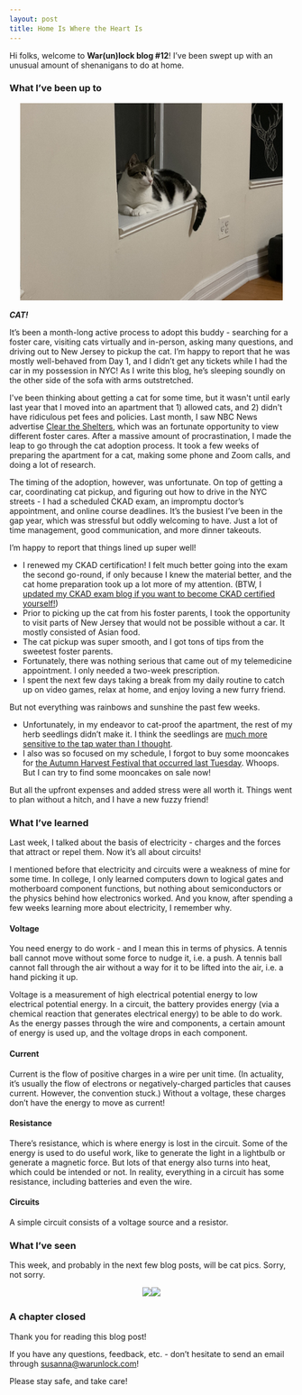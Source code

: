 ```yaml
---
layout: post
title: Home Is Where the Heart Is
---
```


Hi folks, welcome to **War(un)lock blog #12**! I’ve been swept up with an unusual amount of shenanigans to do at home.


### What I’ve been up to

<div style="text-align:center"><img src="/images/blog12/blog12-cat1.JPG" height="350"></div>

***CAT!***

It’s been a month-long active process to adopt this buddy - searching for a foster care, visiting cats virtually and in-person, asking many questions, and driving out to New Jersey to pickup the cat. I’m happy to report that he was mostly well-behaved from Day 1, and I didn’t get any tickets while I had the car in my possession in NYC! As I write this blog, he’s sleeping soundly on the other side of the sofa with arms outstretched.

I've been thinking about getting a cat for some time, but it wasn't until early last year that I moved into an apartment that 1) allowed cats, and 2) didn't have ridiculous pet fees and policies. Last month, I saw NBC News advertise [Clear the Shelters](https://www.cleartheshelters.com), which was an fortunate opportunity to view different foster cares. After a massive amount of procrastination, I made the leap to go through the cat adoption process. It took a few weeks of preparing the apartment for a cat, making some phone and Zoom calls, and doing a lot of research.

The timing of the adoption, however, was unfortunate. On top of getting a car, coordinating cat pickup, and figuring out how to drive in the NYC streets - I had a scheduled CKAD exam, an impromptu doctor’s appointment, and online course deadlines. It’s the busiest I’ve been in the gap year, which was stressful but oddly welcoming to have. Just a lot of time management, good communication, and more dinner takeouts.

I’m happy to report that things lined up super well!
* I renewed my CKAD certification! I felt much better going into the exam the second go-round, if only because I knew the material better, and the cat home preparation took up a lot more of my attention. (BTW, I [updated my CKAD exam blog if you want to become CKAD certified yourself!](https://www.warunlock.com/11-extra-ckad-prep/))
* Prior to picking up the cat from his foster parents, I took the opportunity to visit parts of New Jersey that would not be possible without a car. It mostly consisted of Asian food.
* The cat pickup was super smooth, and I got tons of tips from the sweetest foster parents.
* Fortunately, there was nothing serious that came out of my telemedicine appointment. I only needed a two-week prescription.
* I spent the next few days taking a break from my daily routine to catch up on video games, relax at home, and enjoy loving a new furry friend.

But not everything was rainbows and sunshine the past few weeks.
* Unfortunately, in my endeavor to cat-proof the apartment, the rest of my herb seedlings didn’t make it. I think the seedlings are [much more sensitive to the tap water than I thought](https://www.nycfoodpolicy.org/10-facts-you-may-not-know-about-new-york-citys-drinking-water/).
* I also was so focused on my schedule, I forgot to buy some mooncakes for [the Autumn Harvest Festival that occurred last Tuesday](https://www.chinahighlights.com/festivals/mid-autumn-festival-date.htm). Whoops. But I can try to find some mooncakes on sale now!

But all the upfront expenses and added stress were all worth it. Things went to plan without a hitch, and I have a new fuzzy friend!


### What I’ve learned

Last week, I talked about the basis of electricity - charges and the forces that attract or repel them. Now it’s all about circuits!

I mentioned before that electricity and circuits were a weakness of mine for some time. In college, I only learned computers down to logical gates and motherboard component functions, but nothing about semiconductors or the physics behind how electronics worked. And you know, after spending a few weeks learning more about electricity, I remember why.

#### Voltage

You need energy to do work - and I mean this in terms of physics. A tennis ball cannot move without some force to nudge it, i.e. a push. A tennis ball cannot fall through the air without a way for it to be lifted into the air, i.e. a hand picking it up.

Voltage is a measurement of high electrical potential energy to low electrical potential energy. In a circuit, the battery provides energy (via a chemical reaction that generates electrical energy) to be able to do work. As the energy passes through the wire and components, a certain amount of energy is used up, and the voltage drops in each component.

#### Current

Current is the flow of positive charges in a wire per unit time. (In actuality, it’s usually the flow of electrons or negatively-charged particles that causes current. However, the convention stuck.) Without a voltage, these charges don’t have the energy to move as current!

#### Resistance

There’s resistance, which is where energy is lost in the circuit. Some of the energy is used to do useful work, like to generate the light in a lightbulb or generate a magnetic force. But lots of that energy also turns into heat, which could be intended or not. In reality, everything in a circuit has some resistance, including batteries and even the wire.

#### Circuits

A simple circuit consists of a voltage source and a resistor.


### What I’ve seen

This week, and probably in the next few blog posts, will be cat pics. Sorry, not sorry.

<div style="text-align:center"><img src="/images/blog12/blog12-cat2.JPG" height="300"><img src="/images/blog12/blog12-cat3.JPG" height="300"></div>


### A chapter closed

Thank you for reading this blog post!

If you have any questions, feedback, etc. - don’t hesitate to send an email through [susanna@warunlock.com](mailto:susanna@warunlock.com)!

Please stay safe, and take care!
